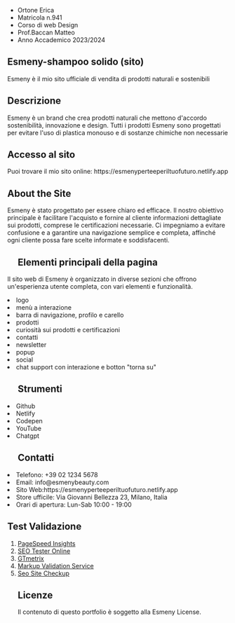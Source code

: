 <ul>
  <li>Ortone Erica</li>
  <li>Matricola n.941</li>
  <li>Corso di web Design</li>
  <li>Prof.Baccan Matteo</li>
  <li>Anno Accademico 2023/2024</li>
</ul>
<h2>Esmeny-shampoo solido (sito)</h2>
<p>Esmeny è il mio sito ufficiale di vendita di prodotti naturali e sostenibili</p>
<h2>Descrizione</h2>
<p>Esmeny è un brand che crea prodotti naturali che mettono d'accordo sostenibilità, innovazione e design. Tutti i prodotti Esmeny sono progettati per evitare l'uso di plastica monouso e di sostanze chimiche non necessarie</p>
<h2>Accesso al sito</h2>
<p>Puoi trovare il mio sito online: https://esmenyperteeperiltuofuturo.netlify.app</p>
<h2>About the Site</h2>
<p>Esmeny è stato progettato per essere chiaro ed efficace. Il nostro obiettivo principale è facilitare l'acquisto e fornire al cliente informazioni dettagliate sui prodotti, comprese le certificazioni necessarie. Ci impegniamo a evitare confusione e a garantire una navigazione semplice e completa, affinché ogni cliente possa fare scelte informate e soddisfacenti. </p>
<ul><h2>Elementi principali della pagina</h2></ul>
  <p>Il sito web di Esmeny è organizzato in diverse sezioni che offrono un'esperienza utente completa, con vari elementi e funzionalità.</p>
  <li>logo</li>
  <li>menù a interazione</li>
  <li>barra di navigazione, profilo e carello</li>
  <li>prodotti</li>
  <li>curiosità sui prodotti e certificazioni</li>
  <li>contatti</li>
  <li>newsletter</li>
  <li>popup</li>
  <li>social</li>
  <li>chat support con interazione e botton "torna su"</li>
<ul><h2>Strumenti </h2></ul>
  <li>Github</li>
  <li>Netlify</li>
  <li>Codepen</li>
  <li>YouTube</li>
  <li>Chatgpt</li>
<ul><h2>Contatti</h2></ul>
  <li>Telefono: +39 02 1234 5678</li>
  <li>Email: info@esmenybeauty.com</li>
  <li>Sito Web:https://esmenyperteeperiltuofuturo.netlify.app</li>
  <li>Store ufficile: Via Giovanni Bellezza 23, Milano, Italia</li>
  <li>Orari di apertura: Lun-Sab 10:00 - 19:00</li>
<h2>Test Validazione</h2>
<ol>
  <li><a href="https://pagespeed.web.dev/analysis/https-esmenyperteeperiltuofuturo-netlify-app/0cbqft8fzq?form_factor=mobile">PageSpeed Insights</a></li>
  <li><a href="https://suite.seotesteronline.com/seo-checker/aHR0cHM6Ly9lc21lbnlwZXJ0ZWVwZXJpbHR1b2Z1dHVyby5uZXRsaWZ5LmFwcA%253D%253D/">SEO Tester Online</a></li>
  <li><a href="https://gtmetrix.com/reports/esmenyperteeperiltuofuturo.netlify.app/e8Te7zZ7/">GTmetrix</a></li>
  <li><a href="https://validator.w3.org/nu/?doc=https%3A%2F%2Fesmenyperteeperiltuofuturo.netlify.app%2F">Markup Validation Service</a></li>
  <li><a href="https://seositecheckup.com/seo-audit/esmenyperteeperiltuofuturo.netlify.app">Seo Site Checkup</a></li>
<h2>Licenze</h2>
<p>Il contenuto di questo portfolio è soggetto alla Esmeny License.</p>


